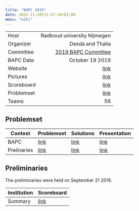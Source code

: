 ```yaml
---
title: "BAPC 2019"
date: 2022-11-29T21:57:18+01:00
menu: "wiki"
---
```


|            |                              |
|------------|-----------------------------:|
| Host       |  Radboud university Nijmegen |
| Organizer  |             Desda and Thalia |
| Committee  | [2019 BAPC Committee][email] |
| BAPC Date  |              October 19 2019 | 
| Website    |              [link][website] |
| Pictures   |               [link][photos] |
| Scoreboard |           [link][scoreboard] |
| Problemset |           [link][problemset] |
| Teams      |                           56 |

## Problemset
| Contest     | Problemset                                                                       | Solutions                                                                     | Presentation                                                                      |
|-------------|----------------------------------------------------------------------------------|-------------------------------------------------------------------------------|-----------------------------------------------------------------------------------|
| BAPC        | [link](http://commissies.ch.tudelft.nl/chipcie/archive/2019/bapc/problemset.pdf) | [link](http://commissies.ch.tudelft.nl/chipcie/archive/2019/bapc/solutions.zip) | [link](http://commissies.ch.tudelft.nl/chipcie/archive/2019/bapc/solutions.pdf) | 
| Prelinaries | [link](http://commissies.ch.tudelft.nl/chipcie/archive/2019/dapc/problemset.pdf) | [link](http://commissies.ch.tudelft.nl/chipcie/archive/2019/dapc/solutions.zip) | [link](http://commissies.ch.tudelft.nl/chipcie/archive/2019/dapc/solutions.pdf) |

## Preliminaries
The preliminaries were held on September 21 2019.

| Institution | Scoreboard                                |
|-------------|-------------------------------------------|
| Summary     | [link](https://2019.bapc.eu/results.html) |

[home]: index.md
[website]: https://2019.bapc.eu/
[email]: mailto:bapc2019@thalia.nu
[photos]: https://thalia.nu/members/photos/19-10-2019-bapc-2019/a3ce14a3b41bd36da2d81cc2e52ba77412a85f4b4d0a1cf8df907c48fad06df9/
[scoreboard]: https://2019.bapc.eu/en/results/
[problemset]: http://commissies.ch.tudelft.nl/chipcie/archive/2019/bapc/problemset.pdf
 